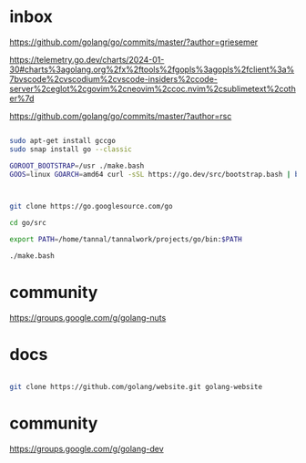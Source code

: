 
# inbox

https://github.com/golang/go/commits/master/?author=griesemer

https://telemetry.go.dev/charts/2024-01-30#charts%3agolang.org%2fx%2ftools%2fgopls%3agopls%2fclient%3a%7bvscode%2cvscodium%2cvscode-insiders%2ccode-server%2ceglot%2cgovim%2cneovim%2ccoc.nvim%2csublimetext%2cother%7d

https://github.com/golang/go/commits/master/?author=rsc


```bash

sudo apt-get install gccgo
sudo snap install go --classic

GOROOT_BOOTSTRAP=/usr ./make.bash
GOOS=linux GOARCH=amd64 curl -sSL https://go.dev/src/bootstrap.bash | bash



git clone https://go.googlesource.com/go

cd go/src

export PATH=/home/tannal/tannalwork/projects/go/bin:$PATH

./make.bash

```

# community

https://groups.google.com/g/golang-nuts


# docs

```bash

git clone https://github.com/golang/website.git golang-website

```


# community

https://groups.google.com/g/golang-dev